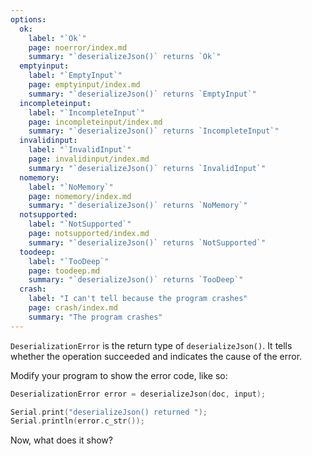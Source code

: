 ```yaml
---
options:
  ok:
    label: "`Ok`"
    page: noerror/index.md
    summary: "`deserializeJson()` returns `Ok`"
  emptyinput:
    label: "`EmptyInput`"
    page: emptyinput/index.md
    summary: "`deserializeJson()` returns `EmptyInput`"
  incompleteinput:
    label: "`IncompleteInput`"
    page: incompleteinput/index.md
    summary: "`deserializeJson()` returns `IncompleteInput`"
  invalidinput:
    label: "`InvalidInput`"
    page: invalidinput/index.md
    summary: "`deserializeJson()` returns `InvalidInput`"
  nomemory:
    label: "`NoMemory`"
    page: nomemory/index.md
    summary: "`deserializeJson()` returns `NoMemory`"
  notsupported:
    label: "`NotSupported`"
    page: notsupported/index.md
    summary: "`deserializeJson()` returns `NotSupported`"
  toodeep:
    label: "`TooDeep`"
    page: toodeep.md
    summary: "`deserializeJson()` returns `TooDeep`"
  crash:
    label: "I can't tell because the program crashes"
    page: crash/index.md
    summary: "The program crashes"
---
```


`DeserializationError` is the return type of `deserializeJson()`. It tells whether the operation succeeded and indicates the cause of the error.

Modify your program to show the error code, like so:

```c++
DeserializationError error = deserializeJson(doc, input);

Serial.print("deserializeJson() returned ");
Serial.println(error.c_str());
```

Now, what does it show?
